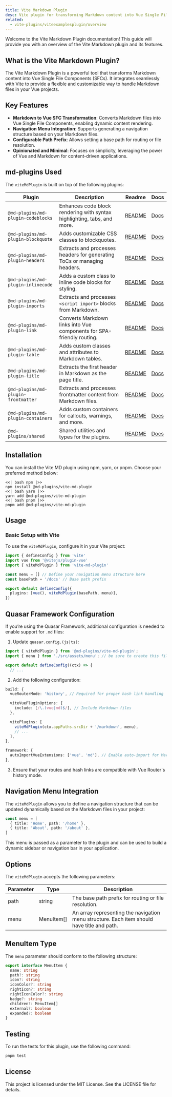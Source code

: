 ```yaml
---
title: Vite Markdown Plugin
desc: Vite plugin for transforming Markdown content into Vue Single File Components.
related:
  - vite-plugins/viteexamplesplugin/overview
---
```


Welcome to the Vite Markdown Plugin documentation! This guide will provide you with an overview of the Vite Markdown plugin and its features.

## What is the Vite Markdown Plugin?

The Vite Markdown Plugin is a powerful tool that transforms Markdown content into Vue Single File Components (SFCs). It integrates seamlessly with Vite to provide a flexible and customizable way to handle Markdown files in your Vue projects.

## Key Features

- **Markdown to Vue SFC Transformation**: Converts Markdown files into Vue Single File Components, enabling dynamic content rendering.
- **Navigation Menu Integration**: Supports generating a navigation structure based on your Markdown files.
- **Configurable Path Prefix**: Allows setting a base path for routing or file resolution.
- **Opinionated and Minimal**: Focuses on simplicity, leveraging the power of Vue and Markdown for content-driven applications.

## md-plugins Used

The `viteMdPlugin` is built on top of the following plugins:

| Plugin                              | Description                                                             | Readme                                             | Docs                                     |
| ----------------------------------- | ----------------------------------------------------------------------- | -------------------------------------------------- | ---------------------------------------- |
| `@md-plugins/md-plugin-codeblocks`  | Enhances code block rendering with syntax highlighting, tabs, and more. | [README](packages/md-plugin-codeblocks/README.md)  | [Docs](/md-plugins/codeblocks/overview)  |
| `@md-plugins/md-plugin-blockquote`  | Adds customizable CSS classes to blockquotes.                           | [README](packages/md-plugin-blockquote/README.md)  | [Docs](/md-plugins/blockquote/overview)  |
| `@md-plugins/md-plugin-headers`     | Extracts and processes headers for generating ToCs or managing headers. | [README](packages/md-plugin-headers/README.md)     | [Docs](/md-plugins/headers/overview)     |
| `@md-plugins/md-plugin-inlinecode`  | Adds a custom class to inline code blocks for styling.                  | [README](packages/md-plugin-inlinecode/README.md)  | [Docs](/md-plugins/inline-code/overview) |
| `@md-plugins/md-plugin-imports`     | Extracts and processes `<script import>` blocks from Markdown.          | [README](packages/md-plugin-imports/README.md)     | [Docs](/md-plugins/imports/overview)     |
| `@md-plugins/md-plugin-link`        | Converts Markdown links into Vue components for SPA-friendly routing.   | [README](packages/md-plugin-link/README.md)        | [Docs](/md-plugins/link/overview)        |
| `@md-plugins/md-plugin-table`       | Adds custom classes and attributes to Markdown tables.                  | [README](packages/md-plugin-table/README.md)       | [Docs](/md-plugins/table/overview)       |
| `@md-plugins/md-plugin-title`       | Extracts the first header in Markdown as the page title.                | [README](packages/md-plugin-title/README.md)       | [Docs](/md-plugins/title/overview)       |
| `@md-plugins/md-plugin-frontmatter` | Extracts and processes frontmatter content from Markdown files.         | [README](packages/md-plugin-frontmatter/README.md) | [Docs](/md-plugins/frontmatter/overview) |
| `@md-plugins/md-plugin-containers`  | Adds custom containers for callouts, warnings, and more.                | [README](packages/md-plugin-containers/README.md)  | [Docs](/md-plugins/containers/overview)  |
| `@md-plugins/shared`                | Shared utilities and types for the plugins.                             | [README](packages/shared/README.md)                | [Docs](/md-plugins/shared/overview)      |

## Installation

You can install the Vite MD plugin using npm, yarn, or pnpm. Choose your preferred method below:

```tabs
<<| bash npm |>>
npm install @md-plugins/vite-md-plugin
<<| bash yarn |>>
yarn add @md-plugins/vite-md-plugin
<<| bash pnpm |>>
pnpm add @md-plugins/vite-md-plugin
```

## Usage

### Basic Setup with Vite

To use the `viteMdPlugin`, configure it in your Vite project:

```typescript
import { defineConfig } from 'vite'
import vue from '@vitejs/plugin-vue'
import { viteMdPlugin } from 'vite-md-plugin'

const menu = [] // Define your navigation menu structure here
const basePath = '/docs' // Base path prefix

export default defineConfig({
  plugins: [vue(), viteMdPlugin(basePath, menu)],
})
```

## Quasar Framework Configuration

If you’re using the Quasar Framework, additional configuration is needed to enable support for `.md` files:

1. Update `quasar.config.(js|ts)`:

```typescript
import { viteMdPlugin } from '@md-plugins/vite-md-plugin';
import { menu } from './src/assets/menu'; // be sure to create this file

export default defineConfig((ctx) => {
  // ...
```

2. Add the following configuration:

```typescript
build: {
  vueRouterMode: 'history', // Required for proper hash link handling

  viteVuePluginOptions: {
    include: [/\.(vue|md)$/], // Include Markdown files
  },

  vitePlugins: [
    viteMdPlugin(ctx.appPaths.srcDir + '/markdown', menu),
    // ...
  ],
},

framework: {
  autoImportVueExtensions: ['vue', 'md'], // Enable auto-import for Markdown extensions
},
```

3. Ensure that your routes and hash links are compatible with Vue Router's history mode.

## Navigation Menu Integration

The `viteMdPlugin` allows you to define a navigation structure that can be updated dynamically based on the Markdown files in your project:

```typescript
const menu = [
  { title: 'Home', path: '/home' },
  { title: 'About', path: '/about' },
]
```

This menu is passed as a parameter to the plugin and can be used to build a dynamic sidebar or navigation bar in your application.

## Options

The `viteMdPlugin` accepts the following parameters:

| Parameter | Type       | Description                                                                                |
| --------- | ---------- | ------------------------------------------------------------------------------------------ |
| path      | string     | The base path prefix for routing or file resolution.                                       |
| menu      | MenuItem[] | An array representing the navigation menu structure. Each item should have title and path. |

## MenuItem Type

The `menu` parameter should conform to the following structure:

```typescript
export interface MenuItem {
  name: string
  path?: string
  icon?: string
  iconColor?: string
  rightIcon?: string
  rightIconColor?: string
  badge?: string
  children?: MenuItem[]
  external?: boolean
  expanded?: boolean
}
```

## Testing

To run the tests for this plugin, use the following command:

```bash
pnpm test
```

## License

This project is licensed under the MIT License. See the LICENSE file for details.
